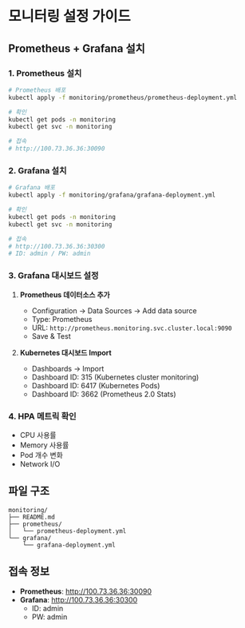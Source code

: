 # 모니터링 설정 가이드

## Prometheus + Grafana 설치

### 1. Prometheus 설치

```bash
# Prometheus 배포
kubectl apply -f monitoring/prometheus/prometheus-deployment.yml

# 확인
kubectl get pods -n monitoring
kubectl get svc -n monitoring

# 접속
# http://100.73.36.36:30090
```

### 2. Grafana 설치

```bash
# Grafana 배포
kubectl apply -f monitoring/grafana/grafana-deployment.yml

# 확인
kubectl get pods -n monitoring
kubectl get svc -n monitoring

# 접속
# http://100.73.36.36:30300
# ID: admin / PW: admin
```

### 3. Grafana 대시보드 설정

1. **Prometheus 데이터소스 추가**
   - Configuration → Data Sources → Add data source
   - Type: Prometheus
   - URL: `http://prometheus.monitoring.svc.cluster.local:9090`
   - Save & Test

2. **Kubernetes 대시보드 Import**
   - Dashboards → Import
   - Dashboard ID: 315 (Kubernetes cluster monitoring)
   - Dashboard ID: 6417 (Kubernetes Pods)
   - Dashboard ID: 3662 (Prometheus 2.0 Stats)

### 4. HPA 메트릭 확인

- CPU 사용률
- Memory 사용률
- Pod 개수 변화
- Network I/O

## 파일 구조

```
monitoring/
├── README.md
├── prometheus/
│   └── prometheus-deployment.yml
└── grafana/
    └── grafana-deployment.yml
```

## 접속 정보

- **Prometheus**: http://100.73.36.36:30090
- **Grafana**: http://100.73.36.36:30300
  - ID: admin
  - PW: admin

